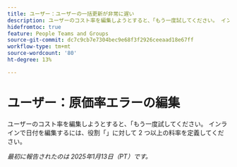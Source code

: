```yaml
---
title: ユーザー：ユーザーの一括更新が非常に遅い
description: ユーザーのコスト率を編集しようとすると、「もう一度試してください。 インラインで日付を編集するには、役割「」に対して 2 つ以上の料率を定義してください。
hidefromtoc: true
feature: People Teams and Groups
source-git-commit: dc7c9cb7e7304bec9e68f3f2926ceeaad18e67ff
workflow-type: tm+mt
source-wordcount: '80'
ht-degree: 13%

---
```


# ユーザー：原価率エラーの編集

ユーザーのコスト率を編集しようとすると、「もう一度試してください。 インラインで日付を編集するには、役割「」に対して 2 つ以上の料率を定義してください。

_最初に報告されたのは 2025年1月13日（PT）です。_
